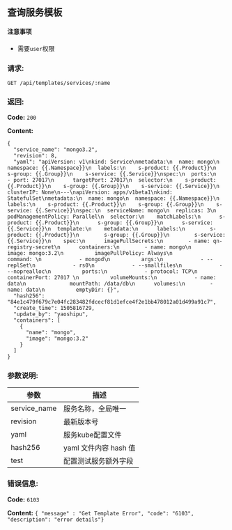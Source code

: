 ## 查询服务模板


#### 注意事项

- 需要`user`权限

### 请求:

    GET /api/templates/services/:name

### 返回:

**Code:** `200`

**Content:**

```
{
  "service_name": "mongo3.2",
  "revision": 8,
  "yaml": "apiVersion: v1\nkind: Service\nmetadata:\n  name: mongo\n  namespace: {{.Namespace}}\n  labels:\n    s-product: {{.Product}}\n    s-group: {{.Group}}\n    s-service: {{.Service}}\nspec:\n  ports:\n    - port: 27017\n      targetPort: 27017\n  selector:\n    s-product: {{.Product}}\n    s-group: {{.Group}}\n    s-service: {{.Service}}\n  clusterIP: None\n---\napiVersion: apps/v1beta1\nkind: StatefulSet\nmetadata:\n  name: mongo\n  namespace: {{.Namespace}}\n  labels:\n    s-product: {{.Product}}\n    s-group: {{.Group}}\n    s-service: {{.Service}}\nspec:\n  serviceName: mongo\n  replicas: 3\n  podManagementPolicy: Parallel\n  selector:\n    matchLabels:\n      s-product: {{.Product}}\n      s-group: {{.Group}}\n      s-service: {{.Service}}\n  template:\n    metadata:\n      labels:\n        s-product: {{.Product}}\n        s-group: {{.Group}}\n        s-service: {{.Service}}\n    spec:\n      imagePullSecrets:\n        - name: qn-registry-secret\n      containers:\n        - name: mongo\n          image: mongo:3.2\n          imagePullPolicy: Always\n          command: \n            - mongod\n          args:\n            - --replSet\n            - rs0\n            - --smallfiles\n            - --noprealloc\n          ports:\n            - protocol: TCP\n              containerPort: 27017 \n          volumeMounts:\n            - name: data\n              mountPath: /data/db\n      volumes:\n        - name: data\n          emptyDir: {}",
  "hash256": "84e1c479f679c7e04fc283482fdcecf81d1efce4f2e1bb478012a01d499a91c7",
  "create_time": 1505816729,
  "update_by": "yaoshipu",
  "containers": [
    {
      "name": "mongo",
      "image": "mongo:3.2"
    }
  ]
}
```

### 参数说明:

| 参数 | 描述 |
|-----|------|
| service_name | 服务名称，全局唯一 |
| revision | 最新版本号 |
| yaml | 服务kube配置文件 |
| hash256 | yaml 文件内容 hash 值 |
| test | 配置测试服务额外字段 |

### 错误信息:

**Code:** `6103`

**Content:** `{ "message" : "Get Template Error", "code": "6103", "description": "error details"}`
